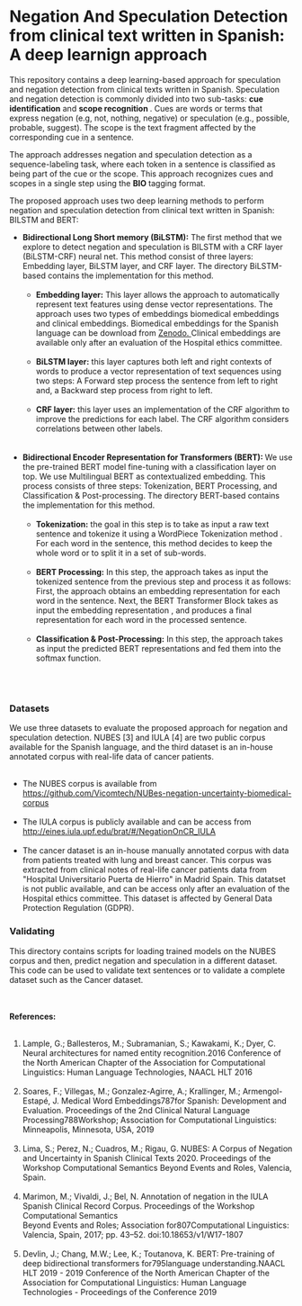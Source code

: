 # Negation And Speculation Detection from clinical text written in Spanish: A deep learnign approach
This repository contains a deep learning-based approach for speculation and negation detection from clinical texts written in Spanish. 
Speculation and negation detection is commonly divided into two sub-tasks: <strong>cue identification</strong> and <strong>scope recognition </strong>. Cues are words or terms that express negation (e.g, not, nothing, negative) or speculation (e.g., possible, probable, suggest). The scope is the text fragment affected by the corresponding cue in a sentence.<br>

The approach addresses negation and speculation detection as a sequence-labeling task, where each token in a sentence is classified as being part of the cue or the scope. This approach recognizes cues and scopes in a single step using the <strong>BIO</strong> tagging format.<br>

The proposed approach uses two deep learning methods to perform negation and speculation detection from clinical text written in Spanish: BILSTM and BERT:
 <ul>
 <li> <strong>Bidirectional Long Short memory (BiLSTM):</strong> The first method that we explore to detect negation and speculation is BILSTM with a CRF layer (BiLSTM-CRF) neural net. This method consist of three layers: Embedding layer, BiLSTM layer, and CRF layer. The directory BiLSTM-based contains the implementation for this method.
  <ul>
   </br>
    <li><strong> Embedding layer:</strong> This layer allows the approach to automatically represent text features using dense vector representations. The approach    uses two types of embeddings biomedical embeddings and clinical embeddings. Biomedical embeddings for the Spanish language can be download from <a href= "https://zenodo.org/record/3626806#.X_w5mXUzY0Q"> Zenodo. </a> Clinical embeddings are available only after an evaluation of the Hospital ethics committee.
  </br> </br> 
 <li> <strong> BiLSTM layer:</strong> this layer captures both left  and right contexts of words to produce a vector representation of text sequences using two steps: A Forward step process the sentence from left to right and, a Backward step process from right to left. 
   </br> </br>
  <li> <strong> CRF layer:</strong> this layer uses an implementation of the CRF algorithm to improve the predictions for each label. The CRF algorithm considers correlations between other labels. 
  
  </ul>
  </br> </br> 
 <li> <strong> Bidirectional Encoder Representation for Transformers (BERT): </strong>  We use the pre-trained BERT model fine-tuning with a classification layer on top.  We use Multilingual BERT as contextualized embedding. This process consists of three steps: Tokenization, BERT Processing, and Classification & Post-processing. The directory BERT-based contains the implementation for this method.</br> </br> 
 <ul>
  <li> <strong>Tokenization:</strong> the goal in this step is to take as input a raw text sentence and tokenize it using a WordPiece Tokenization method . For each word in the sentence, this method decides to keep the whole word or to split it in a set of sub-words. 
   </br> </br> 
  <li> <strong> BERT Processing:</strong> In this step, the approach takes as input the tokenized sentence from the previous step and process it as follows: First, the approach obtains an embedding representation for each word in the sentence. Next, the BERT Transformer Block takes as input the embedding representation , and produces a final representation  for each word in the processed sentence. 
 </br> </br> 
 <li><strong>Classification & Post-Processing:</strong> In this step, the approach takes as input the predicted BERT representations  and fed them into the softmax function.
 </ul>
</ul>
</br> </br>
<h3> Datasets</h3>
We use three datasets to evaluate the proposed approach for negation and speculation detection. NUBES [3]  and IULA [4] are two public corpus available for the Spanish language, and the third dataset is an in-house annotated corpus with real-life data of cancer patients. 
 </br> </br> 

<ul>
 <li> The NUBES corpus is available from <a href= https://github.com/Vicomtech/NUBes-negation-uncertainty-biomedical-corpus}>https://github.com/Vicomtech/NUBes-negation-uncertainty-biomedical-corpus <a>
   </br> </br> 
  
  <li> The IULA corpus is publicly available and can be access from <a href =http://eines.iula.upf.edu/brat/#/NegationOnCR_IULA> http://eines.iula.upf.edu/brat/#/NegationOnCR_IULA<a>
  </br> </br>   
  <li> The cancer dataset is an in-house manually annotated corpus with data from patients treated with lung and breast cancer. This corpus was extracted from  clinical notes of real-life cancer patients data from "Hospital Universitario Puerta de Hierro" in Madrid Spain. This datatset is not public available, and can be access only after an evaluation of the Hospital ethics committee. This dataset is affected by General Data Protection Regulation (GDPR).
</ul>

<h3> Validating </h3>
This directory contains scripts for loading trained  models on the NUBES corpus and then, predict negation and speculation  in  a different dataset. This code can be used to validate text sentences or to validate a complete dataset such as the Cancer dataset. 

</br> </br>
<strong>References:</strong>
</br> </br>
1. Lample, G.; Ballesteros, M.; Subramanian, S.; Kawakami, K.; Dyer, C.  Neural architectures for named entity  recognition.2016  Conference  of  the  North  American  Chapter  of  the  Association  for  Computational Linguistics: Human Language Technologies, NAACL HLT 2016
</br> </br> 
2. Soares, F.; Villegas, M.; Gonzalez-Agirre, A.; Krallinger, M.; Armengol-Estapé, J. Medical Word Embeddings787for Spanish: Development and Evaluation.  Proceedings of the 2nd Clinical Natural Language Processing788Workshop; Association for Computational Linguistics: Minneapolis, Minnesota, USA, 2019
</br> </br>
3. Lima, S.; Perez, N.; Cuadros, M.; Rigau, G.  NUBES: A Corpus of Negation and Uncertainty in Spanish Clinical Texts 2020.  Proceedings  of  the  Workshop  Computational  Semantics  Beyond  Events  and  Roles,  Valencia,  Spain.
</br> </br>
4. Marimon, M.; Vivaldi, J.; Bel, N.  Annotation of negation in the IULA Spanish Clinical Record Corpus. Proceedings  of  the  Workshop  Computational  Semantics  
Beyond  Events  and  Roles;  Association  for807Computational Linguistics: Valencia, Spain, 2017; pp. 43–52.  doi:10.18653/v1/W17-1807
</br> </br>
5. Devlin, J.; Chang, M.W.; Lee, K.; Toutanova, K. BERT: Pre-training of deep bidirectional transformers for795language understanding.NAACL HLT 2019 - 2019 Conference of the North American Chapter of the Association for Computational Linguistics: Human Language Technologies - Proceedings of the Conference 2019

